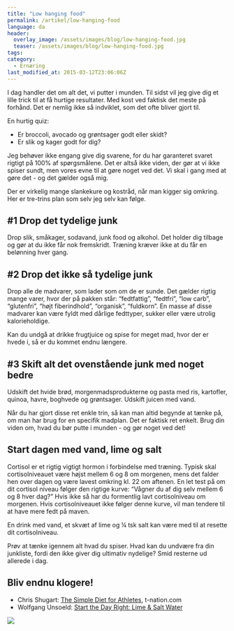 ```yaml
---
title: "Low hanging food"
permalink: /artikel/low-hanging-food
language: da
header:
  overlay_image: /assets/images/blog/low-hanging-food.jpg
  teaser: /assets/images/blog/low-hanging-food.jpg
tags:
category:
  - Ernæring
last_modified_at: 2015-03-12T23:06:06Z
---
```


I dag handler det om alt det, vi putter i munden. Til sidst vil jeg give dig et lille trick til at få hurtige resultater. Med kost ved faktisk det meste på forhånd. Det er nemlig ikke så indviklet, som det ofte bliver gjort til.

En hurtig quiz:

- Er broccoli, avocado og grøntsager godt eller skidt?
- Er slik og kager godt for dig?

Jeg behøver ikke engang give dig svarene, for du har garanteret svaret rigtigt på 100% af spørgsmålene. Det er altså ikke viden, der gør at vi ikke spiser sundt, men vores evne til at gøre noget ved det. Vi skal i gang med at gøre det - og det gælder også mig.

Der er virkelig mange slankekure og kostråd, når man kigger sig omkring. Her er tre-trins plan som selv jeg selv kan følge.

## \#1 Drop det tydelige junk

Drop slik, småkager, sodavand, junk food og alkohol. Det holder dig tilbage og gør at du ikke får nok fremskridt. Træning kræver ikke at du får en belønning hver gang.

## \#2 Drop det ikke så tydelige junk

Drop alle de madvarer, som lader som om de er sunde. Det gælder rigtig mange varer, hvor der på pakken står: “fedtfattig”, “fedtfri”, “low carb”, “glutenfri”, “højt fiberindhold”, “organisk”, “fuldkorn”. En masse af disse madvarer kan være fyldt med dårlige fedttyper, sukker eller være utrolig kalorieholdige.

Kan du undgå at drikke frugtjuice og spise for meget mad, hvor der er hvede i, så er du kommet endnu længere.

## \#3 Skift alt det ovenstående junk med noget bedre

Udskift det hvide brød, morgenmadsprodukterne og pasta med ris, kartofler, quinoa, havre, boghvede og grøntsager. Udskift juicen med vand.

Når du har gjort disse ret enkle trin, så kan man altid begynde at tænke på, om man har brug for en specifik madplan. Det er faktisk ret enkelt. Brug din viden om, hvad du bør putte i munden - og gør noget ved det!

## Start dagen med vand, lime og salt

Cortisol er et rigtig vigtigt hormon i forbindelse med træning. Typisk skal cortisolniveauet være højst mellem 6 og 8 om morgenen, mens det falder hen over dagen og være lavest omkring kl. 22 om aftenen. En let test på om dit cortisol niveau følger den rigtige kurve: “Vågner du af dig selv mellem 6 og 8 hver dag?” Hvis ikke så har du formentlig lavt cortisolniveau om morgenen. Hvis cortisolniveauet ikke følger denne kurve, vil man tendere til at have mere fedt på maven.

En drink med vand, et skvæt af lime og ¼ tsk salt kan være med til at resette dit cortisolniveau.

Prøv at tænke igennem alt hvad du spiser. Hvad kan du undvære fra din junkliste, fordi den ikke giver dig ultimativ nydelige? Smid resterne ud allerede i dag.

## Bliv endnu klogere!

- Chris Shugart: [The Simple Diet for Athletes](http://www.t-nation.com/diet-fat-loss/simple-diet-for-athletes), t-nation.com
- Wolfgang Unsoeld: [Start the Day Right: Lime & Salt Water](https://ypsi.de/start-your-day-right-with-salt-lime-water/)

<a href="https://www.partner-ads.com/dk/klikbanner.php?partnerid=28187&bannerid=53063" target="_blank" rel="nofollow noopener"> <img src="https://www.partner-ads.com/dk/visbanner.php?partnerid=28187&bannerid=53063" border="0"></a>
